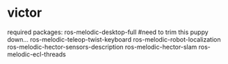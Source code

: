 # victor
required packages:
ros-melodic-desktop-full #need to trim this puppy down...
ros-melodic-teleop-twist-keyboard
ros-melodic-robot-localization
ros-melodic-hector-sensors-description
ros-melodic-hector-slam
ros-melodic-ecl-threads
